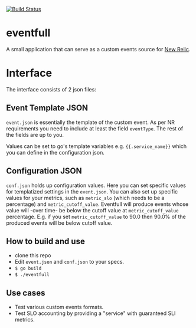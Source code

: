 [![Build Status](https://travis-ci.org/zerogvt/eventfull.svg?branch=master)](https://travis-ci.org/github/zerogvt/eventfull)

# eventfull

A small application that can serve as a custom events source for [New Relic](https://docs.newrelic.com/docs/insights/insights-data-sources/custom-data/introduction-event-api).

# Interface

The interface consists of 2 json files:

## Event Template JSON
`event.json` is essentially the template of the custom event. As per NR requirements you need to include at least the field `eventType`. The rest of the fields are up to you.

Values can be set to go's template variables e.g. `{{.service_name}}` which you can define in the configuration json.

## Configuration JSON

`conf.json` holds up configuration values.
Here you can set specific values for templatized settings in the `event.json`. You can also set up specific values for your metrics, such as `metric_slo` (which needs to be a percentage) and `metric_cutoff_value`. Eventfull will produce events whose value will -over time- be below the cutoff value at `metric_cutoff_value` percentage. E.g. if you set `metric_cutoff_value` to 90.0 then 90.0% of the produced events will be below cutoff value.

## How to build and use
- clone this repo
- Edit `event.json` and `conf.json` to your specs.
- `$ go build`
- `$ ./eventfull`
  
## Use cases
- Test various custom events formats.
- Test SLO accounting by providing a "service" with guaranteed SLI metrics.

